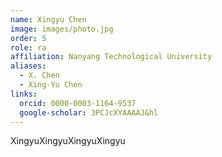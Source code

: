 ```yaml
---
name: Xingyu Chen
image: images/photo.jpg
order: 5
role: ra
affiliation: Nanyang Technological University
aliases:
  - X. Chen
  - Xing-Yu Chen
links:
  orcid: 0000-0003-1164-9537
  google-scholar: 3PCJcXYAAAAJ&hl
---
```


XingyuXingyuXingyuXingyu


